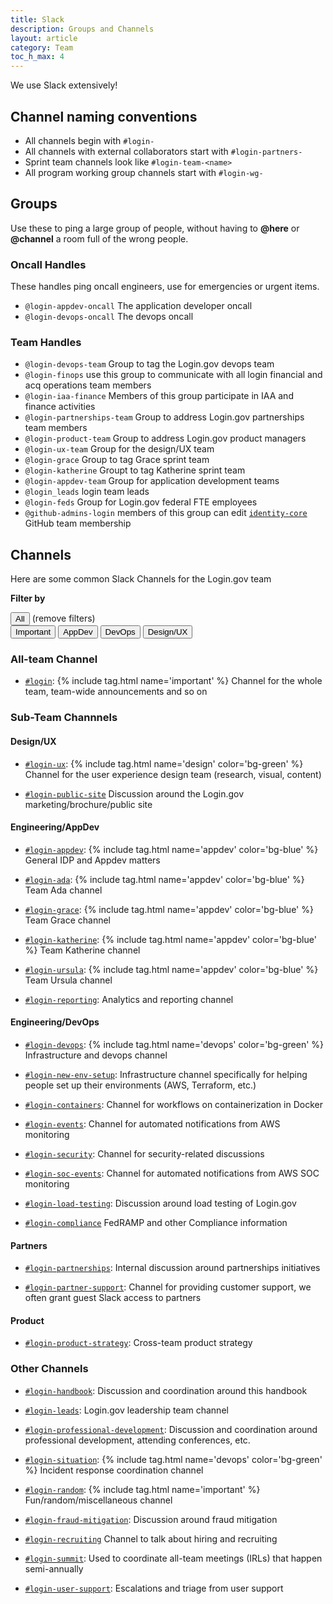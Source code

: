 ```yaml
---
title: Slack
description: Groups and Channels
layout: article
category: Team
toc_h_max: 4
---
```


We use Slack extensively!

## Channel naming conventions

- All channels begin with `#login-`
- All channels with external collaborators start with `#login-partners-`
- Sprint team channels look like `#login-team-<name>`
- All program working group channels start with `#login-wg-`

## Groups

Use these to ping a large group of people, without having to **@here** or **@channel** a room full of the wrong people.

### Oncall Handles

These handles ping oncall engineers, use for emergencies or urgent items.

- `@login-appdev-oncall` The application developer oncall
- `@login-devops-oncall` The devops oncall

### Team Handles

- `@login-devops-team` Group to tag the Login.gov devops team
- `@login-finops` use this group to communicate with all login financial and acq operations team members
- `@login-iaa-finance` Members of this group participate in IAA and finance activities
- `@login-partnerships-team` Group to address Login.gov partnerships team members
- `@login-product-team` Group to address Login.gov product managers
- `@login-ux-team` Group for the design/UX team
- `@login-grace` Group to tag Grace sprint team
- `@login-katherine` Groupt to tag Katherine sprint team
- `@login-appdev-team` Group for application development teams
- `@login_leads` login team leads
- `@login-feds` Group for Login.gov federal FTE employees
- `@github-admins-login` members of this group can edit [`identity-core`](https://github.com/orgs/18F/teams/identity-core) GitHub team membership

## Channels

Here are some common Slack Channels for the Login.gov team


**Filter by**

<div class="margin-bottom-05">
  <button class="usa-button" data-action="channel-filter" data-filter="all">
    All
  </button>
  (remove filters)
</div>

<div>
  <button class="usa-button usa-button--outline" data-action="channel-filter" data-filter="important">
    Important
  </button>
  <button class="usa-button usa-button--outline" data-action="channel-filter" data-filter="appdev">
    AppDev
  </button>
  <button class="usa-button usa-button--outline" data-action="channel-filter" data-filter="devops">
    DevOps
  </button>
  <button class="usa-button usa-button--outline" data-action="channel-filter" data-filter="design">
    Design/UX
  </button>
</div>

### All-team Channel

- [`#login`](https://gsa-tts.slack.com/archives/C5AUR5XUK):
  {% include tag.html name='important' %}
  Channel for the whole team, team-wide announcements and so on

### Sub-Team Channnels

#### Design/UX

- [`#login-ux`](https://gsa-tts.slack.com/archives/CEUQ9FXNJ):
  {% include tag.html name='design' color='bg-green' %}
  Channel for the user experience design team (research, visual, content)

- [`#login-public-site`](https://gsa-tts.slack.com/archives/CNZCW01PX)
  Discussion around the Login.gov marketing/brochure/public site

#### Engineering/AppDev

- [`#login-appdev`](https://gsa-tts.slack.com/archives/C0NGESUN5):
  {% include tag.html name='appdev' color='bg-blue' %}
  General IDP and Appdev matters

- [`#login-ada`](https://gsa-tts.slack.com/archives/CNCGEHG1G):
  {% include tag.html name='appdev' color='bg-blue' %}
  Team Ada channel

- [`#login-grace`](https://gsa-tts.slack.com/archives/C0184P9SCJ0):
  {% include tag.html name='appdev' color='bg-blue' %}
  Team Grace channel

- [`#login-katherine`](https://gsa-tts.slack.com/archives/C01710KMYUB):
  {% include tag.html name='appdev' color='bg-blue' %}
  Team Katherine channel

- [`#login-ursula`](https://gsa-tts.slack.com/archives/C01SU3NB9T3):
  {% include tag.html name='appdev' color='bg-blue' %}
  Team Ursula channel

- [`#login-reporting`](https://gsa-tts.slack.com/archives/C5E7EJWF7):
  Analytics and reporting channel

#### Engineering/DevOps

- [`#login-devops`](https://gsa-tts.slack.com/archives/C16RSBG49):
  {% include tag.html name='devops' color='bg-green' %}
  Infrastructure and devops channel

- [`#login-new-env-setup`](https://gsa-tts.slack.com/archives/CMW9H0RFX):
  Infrastructure channel specifically for helping people set up their environments (AWS, Terraform, etc.)

- [`#login-containers`](https://gsa-tts.slack.com/archives/CUBGZS3SB):
  Channel for workflows on containerization in Docker

- [`#login-events`](https://gsa-tts.slack.com/archives/C42TZ3K5H):
  Channel for automated notifications from AWS monitoring

- [`#login-security`](https://gsa-tts.slack.com/archives/CA7NE63SB):
  Channel for security-related discussions

- [`#login-soc-events`](https://gsa-tts.slack.com/archives/C9HUJFC6R):
  Channel for automated notifications from AWS SOC monitoring

- [`#login-load-testing`](https://gsa-tts.slack.com/archives/C010L0SE4E8):
  Discussion around load testing of Login.gov

- [`#login-compliance`](https://gsa-tts.slack.com/archives/C3X5AJ8RK)
  FedRAMP and other Compliance information

#### Partners

- [`#login-partnerships`](https://gsa-tts.slack.com/archives/C23LEJLMC):
  Internal discussion around partnerships initiatives

- [`#login-partner-support`](https://gsa-tts.slack.com/archives/CG64NU5C7):
  Channel for providing customer support, we often grant guest Slack access to partners

#### Product

- [`#login-product-strategy`](https://gsa-tts.slack.com/archives/CR2SSAFRQ):
  Cross-team product strategy

### Other Channels

- [`#login-handbook`](https://gsa-tts.slack.com/archives/CR6BF3CQK):
  Discussion and coordination around this handbook

- [`#login-leads`](https://gsa-tts.slack.com/archives/CR3TL6JTB):
  Login.gov leadership team channel

- [`#login-professional-development`](https://gsa-tts.slack.com/archives/C013NBL04AF):
  Discussion and coordination around professional development, attending conferences, etc.

- [`#login-situation`](https://gsa-tts.slack.com/archives/C5QUGUANN):
  {% include tag.html name='devops' color='bg-green' %}
  Incident response coordination channel

- [`#login-random`](https://gsa-tts.slack.com/archives/CNMN7K2MA):
  {% include tag.html name='important' %}
  Fun/random/miscellaneous channel

- [`#login-fraud-mitigation`](https://gsa-tts.slack.com/archives/C01987XHBM2):
  Discussion around fraud mitigation

- [`#login-recruiting`](https://gsa-tts.slack.com/archives/CHK3G5XGX)
  Channel to talk about hiring and recruiting

- [`#login-summit`](https://gsa-tts.slack.com/archives/C53JYK1CH):
  Used to coordinate all-team meetings (IRLs) that happen semi-annually

- [`#login-user-support`](https://gsa-tts.slack.com/archives/C20J64X6V):
  Escalations and triage from user support

<script type="text/javascript">
  function setButtonHighlighted(button, highlighted) {
    if (highlighted) {
      button.classList.remove('usa-button--outline');
    } else {
      button.classList.add('usa-button--outline');
    }
  }

  function setElemVisible(elem, visible) {
    if (visible) {
      elem.classList.remove('display-none');
    } else {
      elem.classList.add('display-none');
    }
  }

  document.querySelectorAll('[data-action=channel-filter]').forEach(function(elem) {
    elem.onclick = function() {
      var thisButton = this;
      var filterName = thisButton.getAttribute('data-filter');

      document.querySelectorAll('[data-action=channel-filter]').forEach(function(button) {
        setButtonHighlighted(button, thisButton == button);
      });

      if (filterName == 'all') {
        document.querySelectorAll('[role=main] li').forEach(function(li) {
          setElemVisible(li, true);
        });
      } else {
        document.querySelectorAll('[role=main] li').forEach(function(li) {
          var matchesFilter = !!li.querySelector('[data-filter=' + filterName + ']');
          var isImportant = !!li.querySelector('[data-filter=important]');

          setElemVisible(li, matchesFilter || isImportant);
        });
      }
    };
  });
</script>
